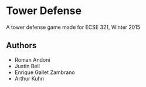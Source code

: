 # Tower Defense

A tower defense game made for ECSE 321, Winter 2015

## Authors
* Roman Andoni
* Justin Bell
* Enrique Gallet Zambrano
* Arthur Kuhn
